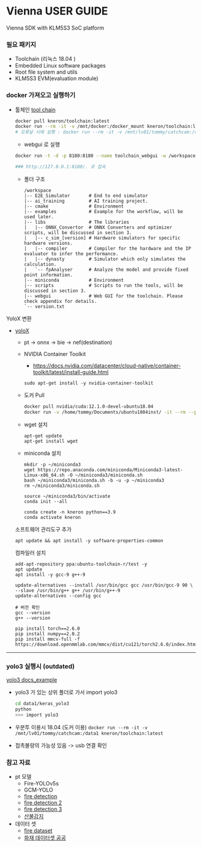 # Vienna USER GUIDE
Vienna SDK with KLM5S3 SoC platform

### 필요 패키지
- Toolchain (리눅스 18.04 <docker env>)
- Embedded Linux software packages
- Root file system and utils
- KLM5S3 EVM(evaluation module)

### docker 가져오고 실행하기

- 툴체인
  [tool chain](https://doc.kneron.com/docs/#toolchain/manual_2_deploy/)

  ```bash
  docker pull kneron/toolchain:latest
  docker run --rm -it -v /mnt/docker:/docker_mount kneron/toolchain:latest
  # 오류날 시에 실행 : docker run --rm -it -v /mnt/lv01/tommy/catchcam:/data1 kneron/toolchain:v0.17.2
  ```

  - webgui 로 실행
  ```bash
  docker run -t -d -p 8180:8180 --name toolchain_webgui -w /workspace kneron/toolchain:latest /workspace/webgui/runWebGUI.sh
  
  ### http://127.0.0.1:8180/. 로 접속
  ```
  
  - 폴더 구조
    ```text
    /workspace
    |-- E2E_Simulator       # End to end simulator
    |-- ai_training         # AI training project.
    |-- cmake               # Environment
    |-- examples            # Example for the workflow, will be used later.
    |-- libs                # The libraries
    |   |-- ONNX_Convertor  # ONNX Converters and optimizer scripts, will be discussed in section 3.
    |   |-- c_sim_[version] # Hardware simulators for specific hardware versions.
    |   |-- compiler        # Compiler for the hardware and the IP evaluator to infer the performance.
    |   |-- dynasty         # Simulator which only simulates the calculation.
    |   `-- fpAnalyser      # Analyze the model and provide fixed point information.
    |-- miniconda           # Environment
    |-- scripts             # Scripts to run the tools, will be discussed in section 3.
    |-- webgui              # Web GUI for the toolchain. Please check appendix for details.
    `-- version.txt
    ```
YoloX 변환
- [yoloX](https://doc.kneron.com/docs/#model_training/OpenMMLab/YoloX/)
  - pt -> onnx -> bie -> nef(destination)
  - NVIDIA Container Toolkit
    - https://docs.nvidia.com/datacenter/cloud-native/container-toolkit/latest/install-guide.html
 
    `sudo apt-get install -y nvidia-container-toolkit`
  
  - 도커 Pull
    ```bash
    docker pull nvidia/cuda:12.1.0-devel-ubuntu18.04
    docker run -v /home/tommy/Documents/ubuntu1804inst/ -it --rm --gpus all nvidia/cuda:12.1.0-devel-ubuntu18.04
    ```
    
  - wget 설치
    ```
    apt-get update
    apt-get install wget
    ```
    
  - miniconda 설치
    ```
    mkdir -p ~/miniconda3
    wget https://repo.anaconda.com/miniconda/Miniconda3-latest-Linux-x86_64.sh -O ~/miniconda3/miniconda.sh
    bash ~/miniconda3/miniconda.sh -b -u -p ~/miniconda3
    rm ~/miniconda3/miniconda.sh

    source ~/miniconda3/bin/activate
    conda init --all
    ```

    ```
    conda create -n kneron python==3.9
    conda activate kneron
    ```
  소프트웨어 관리도구 추가
  ```
  apt update && apt install -y software-properties-common
  ```

  컴파일러 설치
  ```
  add-apt-repository ppa:ubuntu-toolchain-r/test -y
  apt update
  apt install -y gcc-9 g++-9

  update-alternatives --install /usr/bin/gcc gcc /usr/bin/gcc-9 90 \
  --slave /usr/bin/g++ g++ /usr/bin/g++-9
  update-alternatives --config gcc

  # 버전 확인
  gcc --version
  g++ --version
  ```

  ```
  pip install torch==2.6.0
  pip install numpy==2.0.2
  pip install mmcv-full -f https://download.openmmlab.com/mmcv/dist/cu121/torch2.6.0/index.html
  ```
    
---
### yolo3 실행시 (outdated)
[yolo3 docs_example](https://doc.kneron.com/docs/#toolchain/appendix/yolo_example_InModelPreproc_trick/)

- yolo3 가 있는 상위 폴더로 가서 import yolo3
  ```bash
  cd data1/keras_yolo3
  python
  >>> import yolo3
  ```

- 우분투 이용시 18.04 (도커 이용) `docker run --rm -it -v /mnt/lv01/tommy/catchcam:/data1 kneron/toolchain:latest`
- 접촉불량의 가능성 있음 -> usb 연결 확인

### 참고 자료
- pt 모델
    - Fire-YOLOv5s
  - GCM-YOLO
  - [fire detection](https://github.com/spacewalk01/yolov5-fire-detection)
  - [fire detection 2](https://github.com/MuhammadMoinFaisal/FireDetectionYOLOv8)
  - [fire detection 3](https://www.hackster.io/innovation4x/early-fire-detection-using-ai-dd27bf)
  - [산불감지](https://www.mdpi.com/1999-4907/15/1/204)
- 데이터 셋
  - [fire dataset](https://www.kaggle.com/datasets/phylake1337/fire-dataset/data)
  - [화재 데이터셋 공공](https://aihub.or.kr/aihubdata/data/list.do?searchKeyword=%ED%99%94%EC%9E%AC)

